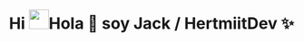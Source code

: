 
<h1 align="center">Hi <img src="https://media.giphy.com/media/hvRJCLFzcasrR4ia7z/giphy.gif" width="35">Hola 👋 soy Jack / HertmiitDev ✨
</h1>


